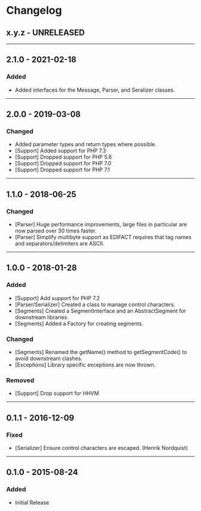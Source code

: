 Changelog
=========

## x.y.z - UNRELEASED

--------

## 2.1.0 - 2021-02-18

### Added

* Added interfaces for the Message, Parser, and Seralizer classes.

--------

## 2.0.0 - 2019-03-08

### Changed

* Added parameter types and return types where possible.
* [Support] Added support for PHP 7.3
* [Support] Dropped support for PHP 5.6
* [Support] Dropped support for PHP 7.0
* [Support] Dropped support for PHP 7.1

--------

## 1.1.0 - 2018-06-25

### Changed

* [Parser] Huge performance improvements, large files in particular are now parsed over 30 times faster.
* [Parser] Simplify multibyte support as EDIFACT requires that tag names and separators/delimiters are ASCII.

--------

## 1.0.0 - 2018-01-28

### Added

* [Support] Add support for PHP 7.2
* [Parser/Serializer] Created a class to manage control characters.
* [Segments] Created a SegmentInterface and an AbstractSegment for downstream libraries.
* [Segments] Added a Factory for creating segments.

### Changed

* [Segments] Renamed the getName() method to getSegmentCode() to avoid downstream clashes.
* [Exceptions] Library specific exceptions are now thrown.

### Removed

* [Support] Drop support for HHVM

--------

## 0.1.1 - 2016-12-09

### Fixed

* [Serializer] Ensure control characters are escaped. (Henrik Nordquist)

--------

## 0.1.0 - 2015-08-24

### Added

* Initial Release

